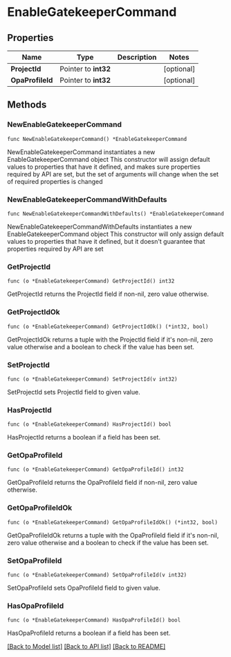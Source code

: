 # EnableGatekeeperCommand

## Properties

Name | Type | Description | Notes
------------ | ------------- | ------------- | -------------
**ProjectId** | Pointer to **int32** |  | [optional] 
**OpaProfileId** | Pointer to **int32** |  | [optional] 

## Methods

### NewEnableGatekeeperCommand

`func NewEnableGatekeeperCommand() *EnableGatekeeperCommand`

NewEnableGatekeeperCommand instantiates a new EnableGatekeeperCommand object
This constructor will assign default values to properties that have it defined,
and makes sure properties required by API are set, but the set of arguments
will change when the set of required properties is changed

### NewEnableGatekeeperCommandWithDefaults

`func NewEnableGatekeeperCommandWithDefaults() *EnableGatekeeperCommand`

NewEnableGatekeeperCommandWithDefaults instantiates a new EnableGatekeeperCommand object
This constructor will only assign default values to properties that have it defined,
but it doesn't guarantee that properties required by API are set

### GetProjectId

`func (o *EnableGatekeeperCommand) GetProjectId() int32`

GetProjectId returns the ProjectId field if non-nil, zero value otherwise.

### GetProjectIdOk

`func (o *EnableGatekeeperCommand) GetProjectIdOk() (*int32, bool)`

GetProjectIdOk returns a tuple with the ProjectId field if it's non-nil, zero value otherwise
and a boolean to check if the value has been set.

### SetProjectId

`func (o *EnableGatekeeperCommand) SetProjectId(v int32)`

SetProjectId sets ProjectId field to given value.

### HasProjectId

`func (o *EnableGatekeeperCommand) HasProjectId() bool`

HasProjectId returns a boolean if a field has been set.

### GetOpaProfileId

`func (o *EnableGatekeeperCommand) GetOpaProfileId() int32`

GetOpaProfileId returns the OpaProfileId field if non-nil, zero value otherwise.

### GetOpaProfileIdOk

`func (o *EnableGatekeeperCommand) GetOpaProfileIdOk() (*int32, bool)`

GetOpaProfileIdOk returns a tuple with the OpaProfileId field if it's non-nil, zero value otherwise
and a boolean to check if the value has been set.

### SetOpaProfileId

`func (o *EnableGatekeeperCommand) SetOpaProfileId(v int32)`

SetOpaProfileId sets OpaProfileId field to given value.

### HasOpaProfileId

`func (o *EnableGatekeeperCommand) HasOpaProfileId() bool`

HasOpaProfileId returns a boolean if a field has been set.


[[Back to Model list]](../README.md#documentation-for-models) [[Back to API list]](../README.md#documentation-for-api-endpoints) [[Back to README]](../README.md)


